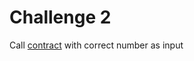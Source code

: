 # Challenge 2

Call [contract](https://sepolia.etherscan.io/address/0x5c1ddb86F11BB46D3067C702AC554aEaED9ff8f0#code) with correct number as input
